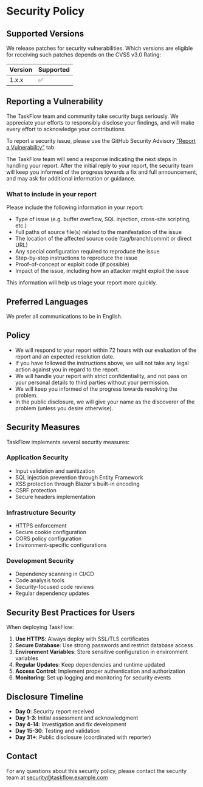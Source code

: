# Security Policy

## Supported Versions

We release patches for security vulnerabilities. Which versions are eligible for receiving such patches depends on the CVSS v3.0 Rating:

| Version | Supported          |
| ------- | ------------------ |
| 1.x.x   | :white_check_mark: |

## Reporting a Vulnerability

The TaskFlow team and community take security bugs seriously. We appreciate your efforts to responsibly disclose your findings, and will make every effort to acknowledge your contributions.

To report a security issue, please use the GitHub Security Advisory ["Report a Vulnerability"](https://github.com/yourusername/TaskFlow/security/advisories/new) tab.

The TaskFlow team will send a response indicating the next steps in handling your report. After the initial reply to your report, the security team will keep you informed of the progress towards a fix and full announcement, and may ask for additional information or guidance.

### What to include in your report

Please include the following information in your report:

- Type of issue (e.g. buffer overflow, SQL injection, cross-site scripting, etc.)
- Full paths of source file(s) related to the manifestation of the issue
- The location of the affected source code (tag/branch/commit or direct URL)
- Any special configuration required to reproduce the issue
- Step-by-step instructions to reproduce the issue
- Proof-of-concept or exploit code (if possible)
- Impact of the issue, including how an attacker might exploit the issue

This information will help us triage your report more quickly.

## Preferred Languages

We prefer all communications to be in English.

## Policy

- We will respond to your report within 72 hours with our evaluation of the report and an expected resolution date.
- If you have followed the instructions above, we will not take any legal action against you in regard to the report.
- We will handle your report with strict confidentiality, and not pass on your personal details to third parties without your permission.
- We will keep you informed of the progress towards resolving the problem.
- In the public disclosure, we will give your name as the discoverer of the problem (unless you desire otherwise).

## Security Measures

TaskFlow implements several security measures:

### Application Security
- Input validation and sanitization
- SQL injection prevention through Entity Framework
- XSS protection through Blazor's built-in encoding
- CSRF protection
- Secure headers implementation

### Infrastructure Security
- HTTPS enforcement
- Secure cookie configuration
- CORS policy configuration
- Environment-specific configurations

### Development Security
- Dependency scanning in CI/CD
- Code analysis tools
- Security-focused code reviews
- Regular dependency updates

## Security Best Practices for Users

When deploying TaskFlow:

1. **Use HTTPS**: Always deploy with SSL/TLS certificates
2. **Secure Database**: Use strong passwords and restrict database access
3. **Environment Variables**: Store sensitive configuration in environment variables
4. **Regular Updates**: Keep dependencies and runtime updated
5. **Access Control**: Implement proper authentication and authorization
6. **Monitoring**: Set up logging and monitoring for security events

## Disclosure Timeline

- **Day 0**: Security report received
- **Day 1-3**: Initial assessment and acknowledgment
- **Day 4-14**: Investigation and fix development
- **Day 15-30**: Testing and validation
- **Day 31+**: Public disclosure (coordinated with reporter)

## Contact

For any questions about this security policy, please contact the security team at security@taskflow.example.com
